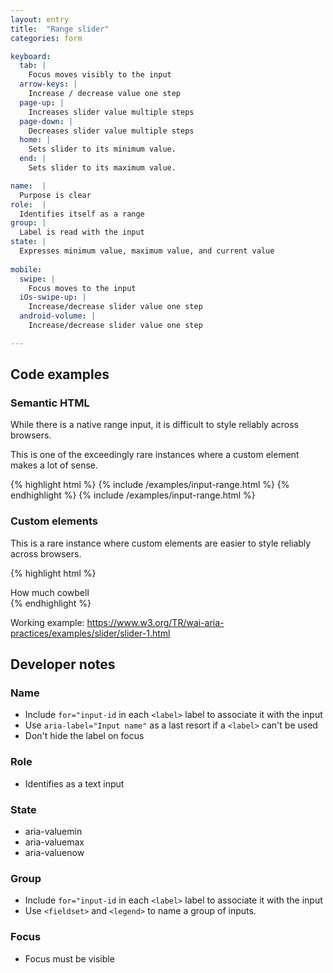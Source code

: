 ```yaml
---
layout: entry
title:  "Range slider"
categories: form

keyboard:
  tab: |
    Focus moves visibly to the input
  arrow-keys: |
    Increase / decrease value one step
  page-up: |
    Increases slider value multiple steps
  page-down: |
    Decreases slider value multiple steps
  home: |
    Sets slider to its minimum value.
  end: |
    Sets slider to its maximum value.

name:  |
  Purpose is clear
role:  |
  Identifies itself as a range
group: |
  Label is read with the input
state: |
  Expresses minimum value, maximum value, and current value
      
mobile:
  swipe: |
    Focus moves to the input
  iOs-swipe-up: |
    Increase/decrease slider value one step
  android-volume: |
    Increase/decrease slider value one step

---
```


## Code examples


### Semantic HTML
While there is a native range input, it is difficult to style reliably across browsers.

This is one of the exceedingly rare instances where a custom element makes a lot of sense.

{% highlight html %}
{% include /examples/input-range.html %}
{% endhighlight %}
{% include /examples/input-range.html %}



### Custom elements

This is a rare instance where custom elements are easier to style reliably across browsers.

{% highlight html %}
<div id="range-label">
  How much cowbell
</div>
<div class="track">
  <div id="thumb"
       role="slider"
       tabindex="0"
       aria-valuemin="0"
       aria-valuenow="10"
       aria-valuemax="11"
       aria-labelledby="range-label">
</div>
{% endhighlight %}

Working example: <https://www.w3.org/TR/wai-aria-practices/examples/slider/slider-1.html>


## Developer notes

### Name
- Include `for="input-id` in each `<label>` label to associate it with the input
- Use `aria-label="Input name"` as a last resort if a `<label>` can't be used
- Don't hide the label on focus

### Role
- Identifies as a text input

### State
- aria-valuemin
- aria-valuemax
- aria-valuenow

### Group
- Include `for="input-id` in each `<label>` label to associate it with the input
- Use `<fieldset>` and `<legend>` to name a group of inputs.

### Focus
- Focus must be visible